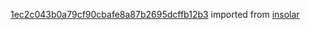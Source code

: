 [1ec2c043b0a79cf90cbafe8a87b2695dcffb12b3](https://github.com/insolar/insolar/commit/1ec2c043b0a79cf90cbafe8a87b2695dcffb12b3) imported from [insolar](https://github.com/insolar/insolar)

